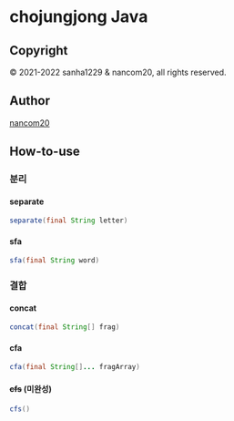 # chojungjong Java

## Copyright
© 2021-2022 sanha1229 & nancom20, all rights reserved.

## Author
[nancom20](https://github.com/nancom20)

## How-to-use

### 분리

#### separate
```Java
separate(final String letter)
```

#### sfa
```Java
sfa(final String word)
```

### 결합

#### concat
```Java
concat(final String[] frag)
```

#### cfa
```Java
cfa(final String[]... fragArray)
```

#### <del>cfs</del> (미완성)
```Java
cfs()
```
